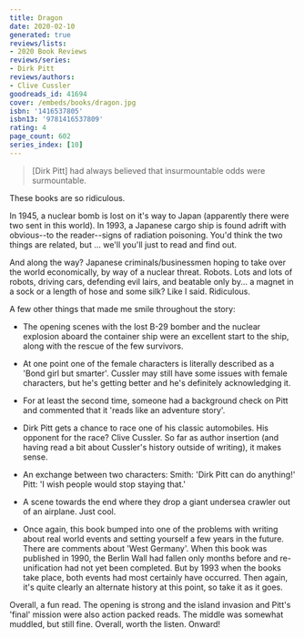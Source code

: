 ```yaml
---
title: Dragon
date: 2020-02-10
generated: true
reviews/lists:
- 2020 Book Reviews
reviews/series:
- Dirk Pitt
reviews/authors:
- Clive Cussler
goodreads_id: 41694
cover: /embeds/books/dragon.jpg
isbn: '1416537805'
isbn13: '9781416537809'
rating: 4
page_count: 602
series_index: [10]
---
```

> [Dirk Pitt] had always believed that insurmountable odds were surmountable.

These books are so ridiculous.  

<!--more-->

In 1945, a nuclear bomb is lost on it's way to Japan (apparently there were two sent in this world). In 1993, a Japanese cargo ship is found adrift with obvious--to the reader--signs of radiation poisoning. You'd think the two things are related, but ... we'll you'll just to read and find out.  

And along the way? Japanese criminals/businessmen hoping to take over the world economically, by way of a nuclear threat. Robots. Lots and lots of robots, driving cars, defending evil lairs, and beatable only by... a magnet in a sock or a length of hose and some silk? Like I said. Ridiculous.  

A few other things that made me smile throughout the story:  

- The opening scenes with the lost B-29 bomber and the nuclear explosion aboard the container ship were an excellent start to the ship, along with the rescue of the few survivors.  

- At one point one of the female characters is literally described as a 'Bond girl but smarter'. Cussler may still have some issues with female characters, but he's getting better and he's definitely acknowledging it.  

- For at least the second time, someone had a background check on Pitt and commented that it 'reads like an adventure story'.  

- Dirk Pitt gets a chance to race one of his classic automobiles. His opponent for the race? Clive Cussler. So far as author insertion (and having read a bit about Cussler's history outside of writing), it makes sense.  

- An exchange between two characters: Smith: 'Dirk Pitt can do anything!' Pitt: 'I wish people would stop staying that.'  

- A scene towards the end where they drop a giant undersea crawler out of an airplane. Just cool.  

- Once again, this book bumped into one of the problems with writing about real world events and setting yourself a few years in the future. There are comments about 'West Germany'. When this book was published in 1990, the Berlin Wall had fallen only months before and re-unification had not yet been completed. But by 1993 when the books take place, both events had most certainly have occurred. Then again, it's quite clearly an alternate history at this point, so take it as it goes.  

Overall, a fun read. The opening is strong and the island invasion and Pitt's 'final' mission were also action packed reads. The middle was somewhat muddled, but still fine. Overall, worth the listen. Onward!